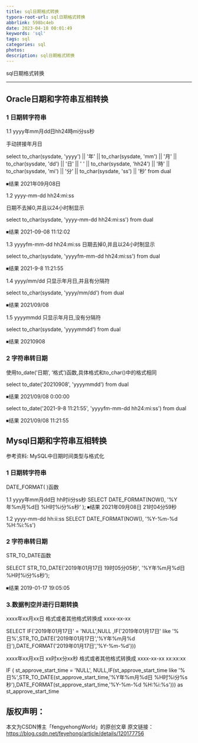 ```yaml
---
title: sql日期格式转换
typora-root-url: sql日期格式转换
abbrlink: 598bc4eb
date: 2023-04-18 00:01:49
keywords: 'sql'
tags: sql
categories: sql
photos:
description: sql日期格式转换
---
```


sql日期格式转换

<!--more-->

------



## Oracle日期和字符串互相转换

### 1 日期转字符串

1.1 yyyy年mm月dd日hh24時mi分ss秒

手动拼接年月日

select
      to_char(sysdate, 'yyyy') || '年' 
   || to_char(sysdate, 'mm') || '月' 
   || to_char(sysdate, 'dd') || '日'
   || ' '
   || to_char(sysdate, 'hh24') || '時' 
   || to_char(sysdate, 'mi') || '分' 
   || to_char(sysdate, 'ss') || '秒' 
from
  dual

⏹结果
2021年09月08日

1.2 yyyy-mm-dd hh24:mi:ss

日期不去掉0,并且以24小时制显示

select
  to_char(sysdate, 'yyyy-mm-dd hh24:mi:ss') 
from
  dual

⏹结果
2021-09-08 11:12:02

1.3 yyyyfm-mm-dd hh24:mi:ss
日期去掉0,并且以24小时制显示

select
  to_char(sysdate, 'yyyyfm-mm-dd hh24:mi:ss') 
from
  dual

⏹结果
2021-9-8 11:21:55

1.4 yyyy/mm/dd
只显示年月日,并且有分隔符

select
  to_char(sysdate, 'yyyy/mm/dd') 
from
  dual

⏹结果
2021/09/08

1.5 yyyymmdd
只显示年月日,没有分隔符

select
  to_char(sysdate, 'yyyymmdd') 
from
  dual

⏹结果
20210908

### 2 字符串转日期

使用to_date(‘日期’, ‘格式’)函数,具体格式和to_char()中的格式相同

select
  to_date('20210908', 'yyyymmdd') 
from
  dual

⏹结果
2021/09/08 0:00:00

select
  to_date('2021-9-8 11:21:55', 'yyyyfm-mm-dd hh24:mi:ss') 
from
  dual

⏹结果
2021/09/08 11:21:55







## Mysql日期和字符串互相转换

参考资料: MySQL中日期时间类型与格式化

### 1 日期转字符串

DATE_FORMAT( )函数

1.1 yyyy年mm月dd日 hh时ii分ss秒
SELECT
	DATE_FORMAT(NOW(), '%Y年%m月%d日 %H时%i分%s秒' );
⏹结果
2021年09月08日 21时04分59秒

1.2 yyyy-mm-dd hh:ii:ss
SELECT
	DATE_FORMAT(NOW(), '%Y-%m-%d %H:%i:%s')

### 2 字符串转日期

STR_TO_DATE函数

SELECT
	STR_TO_DATE('2019年01月17日 19时05分05秒', '%Y年%m月%d日 %H时%i分%s秒');

⏹结果
2019-01-17 19:05:05

### 3.数据判空并进行日期转换

xxxx年xx月xx日 格式或者其他格式转换成  xxxx-xx-xx

SELECT IF('2019年01月17日' = 'NULL',NULL
,IF('2019年01月17日' like '%日%',STR_TO_DATE('2019年01月17日','%Y年%m月%d日'),DATE_FORMAT('2019年01月17日','%Y-%m-%d')))

xxxx年xx月xx日 xx时xx分xx秒 格式或者其他格式转换成  xxxx-xx-xx xx:xx:xx

IF ( st_approve_start_time = 'NULL', NULL,IF(st_approve_start_time like '%日%',STR_TO_DATE(st_approve_start_time,'%Y年%m月%d日 %H时%i分%s秒'),DATE_FORMAT(st_approve_start_time,'%Y-%m-%d %H:%i:%s'))) as st_approve_start_time



## 版权声明：

本文为CSDN博主「fengyehongWorld」的原创文章
原文链接：https://blog.csdn.net/feyehong/article/details/120177756